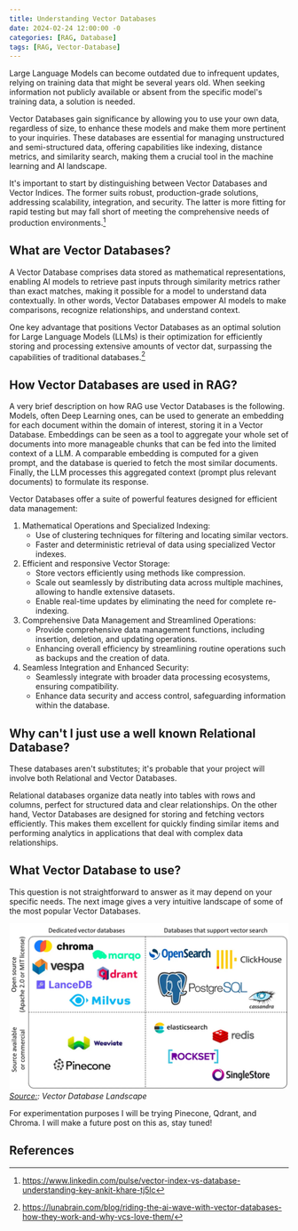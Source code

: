 ```yaml
---
title: Understanding Vector Databases
date: 2024-02-24 12:00:00 -0
categories: [RAG, Database]
tags: [RAG, Vector-Database]
---
```


Large Language Models can become outdated due to infrequent updates, relying on training data that might be several years old. When seeking information not publicly available or absent from the specific model's training data, a solution is needed.

Vector Databases gain significance by allowing you to use your own data, regardless of size, to enhance these models and make them more pertinent to your inquiries. These databases are essential for managing unstructured and semi-structured data, offering capabilities like indexing, distance metrics, and similarity search, making them a crucial tool in the machine learning and AI landscape.

It's important to start by distinguishing between Vector Databases and Vector Indices. The former suits robust, production-grade solutions, addressing scalability, integration, and security. The latter is more fitting for rapid testing but may fall short of meeting the comprehensive needs of production environments.[^fn-nth-1]


## What are Vector Databases?
A Vector Database comprises data stored as mathematical representations, enabling AI models to retrieve past inputs through similarity metrics rather than exact matches, making it possible for a model to understand data contextually. In other words, Vector Databases empower AI models to make comparisons, recognize relationships, and understand context.

One key advantage that positions Vector Databases as an optimal solution for Large Language Models (LLMs) is their optimization for efficiently storing and processing extensive amounts of vector dat, surpassing the capabilities of traditional databases.[^fn-nth-2]

## How Vector Databases are used in RAG?

A very brief description on how RAG use Vector Databases is the following. Models, often Deep Learning ones, can be used to generate an embedding for each document within the domain of interest, storing it in a Vector Database. Embeddings can be seen as a tool to aggregate your whole set of documents into more manageable chunks that can be fed into the limited context of a LLM. A comparable embedding is computed for a given prompt, and the database is queried to fetch the most similar documents. Finally, the LLM processes this aggregated context (prompt plus relevant documents) to formulate its response.

Vector Databases offer a suite of powerful features designed for efficient data management:

1. Mathematical Operations and Specialized Indexing:
    - Use of clustering techniques for filtering and locating similar vectors.
    - Faster and deterministic retrieval of data using specialized Vector indexes.
2. Efficient and responsive Vector Storage:
    - Store vectors efficiently using methods like compression.
    - Scale out seamlessly by distributing data across multiple machines, allowing to handle extensive datasets.
    - Enable real-time updates by eliminating the need for complete re-indexing.
3. Comprehensive Data Management and Streamlined Operations:
    - Provide comprehensive data management functions, including insertion, deletion, and updating operations.
    - Enhancing overall efficiency by streamlining routine operations such as backups and the creation of data.
4. Seamless Integration and Enhanced Security:
    - Seamlessly integrate with broader data processing ecosystems, ensuring compatibility.
    - Enhance data security and access control, safeguarding information within the database.


## Why can't I just use a well known Relational Database?

These databases aren't substitutes; it's probable that your project will involve both Relational and Vector Databases.

Relational databases organize data neatly into tables with rows and columns, perfect for structured data and clear relationships. On the other hand, Vector Databases are designed for storing and fetching vectors efficiently. This makes them excellent for quickly finding similar items and performing analytics in applications that deal with complex data relationships.

## What Vector Database to use?

This question is not straightforward to answer as it may depend on your specific needs. The next image gives a very intuitive landscape of some of the most popular Vector Databases.

![RAG](/images/Vector_Databases/landscape.jpg)_[Source:](https://blog.det.life/why-you-shouldnt-invest-in-vector-databases-c0cd3f59d23c?gi=48719dcb8156c): Vector Database Landscape_


For experimentation purposes I will be trying Pinecone, Qdrant, and Chroma. I will make a future post on this as, stay tuned!


## References
[^fn-nth-1]: https://www.linkedin.com/pulse/vector-index-vs-database-understanding-key-ankit-khare-tj5lc
[^fn-nth-2]: https://lunabrain.com/blog/riding-the-ai-wave-with-vector-databases-how-they-work-and-why-vcs-love-them/